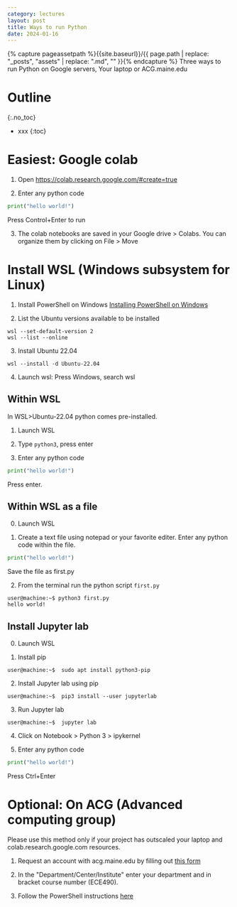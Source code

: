 ```yaml
---
category: lectures
layout: post
title: Ways to run Python
date: 2024-01-16
---
```

{% capture pageassetpath %}{{site.baseurl}}/{{ page.path | replace: "_posts", "assets" | replace: ".md", "" }}{% endcapture %}
Three ways to run Python on Google servers, Your laptop or ACG.maine.edu

# Outline
{:.no_toc}

* xxx
{:toc}

# Easiest: Google colab

1. Open <a href="https://colab.research.google.com/#create=true"
   target="_blank" >https://colab.research.google.com/#create=true</a>

2. Enter any python code
```python
print("hello world!")
```
Press Control+Enter to run


3. The colab notebooks are saved in your Google drive > Colabs. You can
   organize them by clicking on File > Move

# Install WSL (Windows subsystem for Linux)

1. Install PowerShell on Windows
    [Installing PowerShell on Windows](https://learn.microsoft.com/en-us/powershell/scripting/install/installing-powershell-on-windows?view=powershell-7.3)
    
2. List the Ubuntu versions available to be installed
```shell
wsl --set-default-version 2
wsl --list --online
```

3. Install Ubuntu 22.04
```shell
wsl --install -d Ubuntu-22.04
```
4. Launch wsl: Press Windows, search wsl

## Within WSL

In WSL>Ubuntu-22.04 python comes pre-installed.

1. Launch WSL

2. Type `python3`, press enter

3. Enter any python code 
```python
print("hello world!")
```
Press enter.

## Within WSL as a file

0. Launch WSL

1. Create a text file using notepad or your favorite editer. Enter any python
   code within the file.
```python
print("hello world!")
```
Save the file as first.py

2. From the terminal run the python script `first.py`

```shell
user@machine:~$ python3 first.py
hello world!
```

## Install Jupyter lab

0. Launch WSL

2. Install pip
```shell
user@machine:~$  sudo apt install python3-pip
```
2. Install Jupyter lab using pip
```shell
user@machine:~$  pip3 install --user jupyterlab
```

3. Run Jupyter lab
```shell
user@machine:~$  jupyter lab
```

4. Click on Notebook > Python 3 > ipykernel

5. Enter any python code 
```python
print("hello world!")
```
Press Ctrl+Enter


# Optional: On ACG (Advanced computing group)

Please use this method only if your project has
outscaled your laptop and colab.research.google.com resources.

1. Request an account with acg.maine.edu by filling out [this form](https://docs.google.com/forms/d/e/1FAIpQLScQpvz64oTP_oP3W9MOwkb8TOPGJoZ8UDskUEiUwPsN5oa_lA/viewform)

2. In the "Department/Center/Institute" enter your department and in bracket
   course number (ECE490).
   
3. Follow the PowerShell instructions
   [here]({{site.baseurl}}/posts/0000-00-06-acg-slurm-jupyter)
